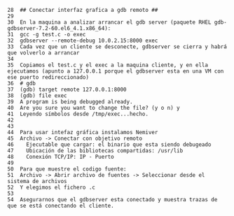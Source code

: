     28	## Conectar interfaz grafica a gdb remoto ##
    29	
    30	En la maquina a analizar arrancar el gdb server (paquete RHEL gdb-gdbserver-7.2-60.el6_4.1.x86_64):
    31	gcc -g test.c -o exec
    32	gdbserver --remote-debug 10.0.2.15:8000 exec
    33	Cada vez que un cliente se desconecte, gdbserver se cierra y habrá que volverlo a arrancar
    34	
    35	Copiamos el test.c y el exec a la maquina cliente, y en ella ejecutamos (apunto a 127.0.0.1 porque el gdbserver esta en una VM con ese puerto redireccionado)
    36	# gdb
    37	(gdb) target remote 127.0.0.1:8000
    38	(gdb) file exec
    39	A program is being debugged already.
    40	Are you sure you want to change the file? (y o n) y
    41	Leyendo símbolos desde /tmp/exec...hecho.
    42	
    43	
    44	Para usar intefaz gráfica instalamos Nemiver
    45	Archivo -> Conectar con objetivo remoto
    46	  Ejecutable que cargar: el binario que esta siendo debugeado
    47	  Ubicación de las bibliotecas compartidas: /usr/lib 
    48	  Conexión TCP/IP: IP - Puerto
    49	
    50	Para que muestre el codigo fuente:
    51	Archivo -> Abrir archivo de fuentes -> Seleccionar desde el sistema de archivos
    52	Y elegimos el fichero .c
    53	 
    54	Asegurarnos que el gdbserver esta conectado y muestra trazas de que se está conectando el cliente.
